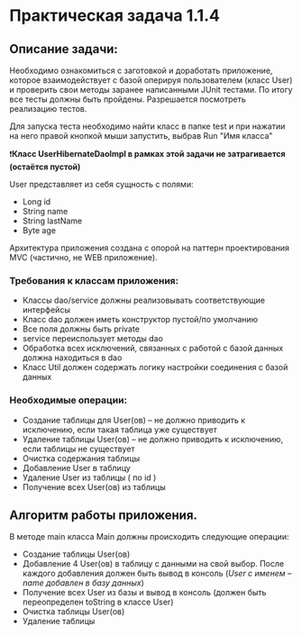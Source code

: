 # Практическая задача 1.1.4
## Описание задачи:


Необходимо ознакомиться с заготовкой и доработать приложение, которое взаимодействует с базой оперируя пользователем (класс User) и проверить свои методы заранее написанными JUnit тестами. По итогу все тесты должны быть пройдены. Разрешается посмотреть реализацию тестов.

Для запуска теста необходимо найти класс в папке test и при нажатии на него правой кнопкой мыши запустить, выбрав Run "Имя класса" 

:heavy_exclamation_mark:**Класс UserHibernateDaoImpl в рамках этой задачи не затрагивается (остаётся пустой)**

User представляет из себя сущность с полями:

+ Long id
+ String name
+ String lastName
+ Byte age

Архитектура приложения создана с опорой на паттерн проектирования MVC (частично, не WEB приложение).

### Требования к классам приложения:

+ Классы dao/service должны реализовывать соответствующие интерфейсы
+ Класс dao должен иметь конструктор пустой/по умолчанию
+ Все поля должны быть private
+ service переиспользует методы dao
+ Обработка всех исключений, связанных с работой с базой данных должна находиться в dao
+ Класс Util должен содержать логику настройки соединения с базой данных


### Необходимые операции:

+ Создание таблицы для User(ов) – не должно приводить к исключению, если такая таблица уже существует
+ Удаление таблицы User(ов) – не должно приводить к исключению, если таблицы не существует
+ Очистка содержания таблицы
+ Добавление User в таблицу
+ Удаление User из таблицы ( по id )
+ Получение всех User(ов) из таблицы


## Алгоритм работы приложения.
В методе main класса Main должны происходить следующие операции:

+ Создание таблицы User(ов)
+ Добавление 4 User(ов) в таблицу с данными на свой выбор. После каждого добавления должен быть вывод в консоль (*User с именем – name добавлен в базу данных*)
+ Получение всех User из базы и вывод в консоль (должен быть переопределен toString в классе User)
+ Очистка таблицы User(ов)
+ Удаление таблицы

